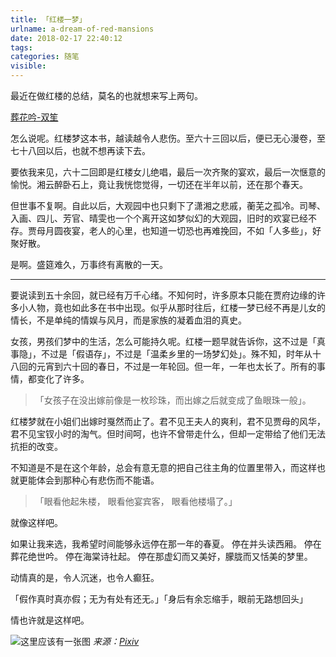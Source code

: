 ```yaml
---
title: 「红楼一梦」
urlname: a-dream-of-red-mansions
date: 2018-02-17 22:40:12
tags:
categories: 随笔
visible:
---
```


最近在做红楼的总结，莫名的也就想来写上两句。

<!-- more -->
[葬花吟-双笙](https://music.163.com/#/song?id=447076173)

怎么说呢。红楼梦这本书，越读越令人悲伤。至六十三回以后，便已无心漫卷，至七十八回以后，也就不想再读下去。

要依我来见，六十二回即是红楼女儿绝唱，最后一次齐聚的宴欢，最后一次惬意的愉悦。湘云醉卧石上，竟让我恍惚觉得，一切还在半年以前，还在那个春天。

但世事不复啊。自此以后，大观园中也只剩下了潇湘之悲戚，蘅芜之孤冷。司琴、入画、四儿、芳官、晴雯也一个个离开这如梦似幻的大观园，旧时的欢宴已经不存。贾母月圆夜宴，老人的心里，也知道一切恐也再难挽回，不如「人多些」，好聚好散。

是啊。盛筵难久，万事终有离散的一天。

- - -

要说读到五十余回，就已经有万千心绪。不知何时，许多原本只能在贾府边缘的许多小人物，竟也如此多在书中出现。似乎从那时往后，红楼一梦已经不再是儿女的情长，不是单纯的情娱与风月，而是家族的凝着血泪的真史。

女孩，男孩们梦中的生活，怎么可能持久呢。红楼一题早就告诉你，这不过是「真事隐」，不过是「假语存」，不过是「温柔乡里的一场梦幻处」。殊不知，时年从十八回的元宵到六十回的春日，不过是一年轮回。但一年，一年也太长了。所有的事情，都变化了许多。

>「女孩子在没出嫁前像是一枚珍珠，而出嫁之后就变成了鱼眼珠一般」。

红楼梦就在小姐们出嫁时戛然而止了。君不见王夫人的爽利，君不见贾母的风华，君不见宝钗小时的淘气。但时间呵，也许不曾带走什么，但却一定带给了他们无法抗拒的改变。

不知道是不是在这个年龄，总会有意无意的把自己往主角的位置里带入，而这样也就更能体会到那种心有悲伤而不能语。

>「眼看他起朱楼， 眼看他宴宾客， 眼看他楼塌了。」

就像这样吧。

如果让我来选，我希望时间能够永远停在那一年的春夏。
停在并头读西厢。
停在葬花绝世吟。
停在海棠诗社起。
停在那虚幻而又美好，朦胧而又恬美的梦里。

动情真的是，令人沉迷，也令人癫狂。

「假作真时真亦假；无为有处有还无。」「身后有余忘缩手，眼前无路想回头」

情也许就是这样吧。


![这里应该有一张图](lindaiyu.jpg)
*来源：[Pixiv](https://www.pixiv.net/member_illust.php?mode=medium&illust_id=29681666)*
